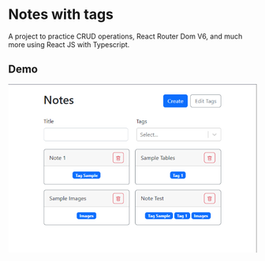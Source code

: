 # Notes with tags

A project to practice CRUD operations, React Router Dom V6, and much more using React JS with Typescript. 


## Demo
![image](src/assets/demo.png)